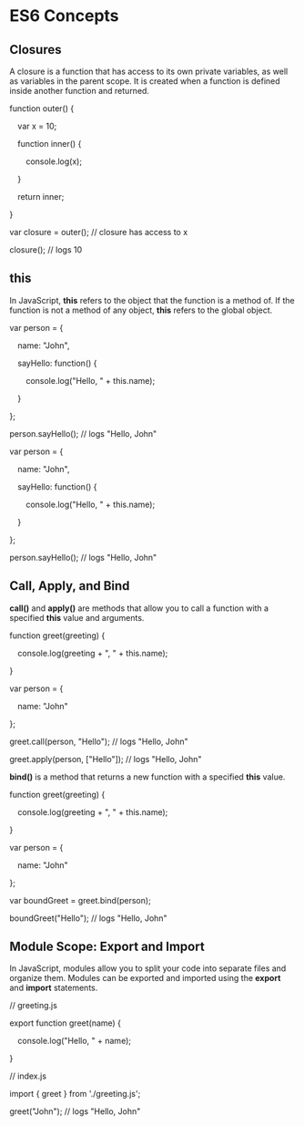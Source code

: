 ﻿# ES6 Concepts

## **Closures**

A closure is a function that has access to its own private variables, as well as variables in the parent scope. It is created when a function is defined inside another function and returned.

function outer() {

`  `var x = 10;

`  `function inner() {

`    `console.log(x);

`  `}

`  `return inner;

}

var closure = outer(); // closure has access to x

closure(); // logs 10

## **this**

In JavaScript, **this** refers to the object that the function is a method of. If the function is not a method of any object, **this** refers to the global object.

var person = {

`  `name: "John",

`  `sayHello: function() {

`    `console.log("Hello, " + this.name);

`  `}

};

person.sayHello(); // logs "Hello, John"

var person = {

`  `name: "John",

`  `sayHello: function() {

`    `console.log("Hello, " + this.name);

`  `}

};

person.sayHello(); // logs "Hello, John"

## **Call, Apply, and Bind**

**call()** and **apply()** are methods that allow you to call a function with a specified **this** value and arguments.

function greet(greeting) {

`  `console.log(greeting + ", " + this.name);

}

var person = {

`  `name: "John"

};

greet.call(person, "Hello"); // logs "Hello, John"

greet.apply(person, ["Hello"]); // logs "Hello, John"

**bind()** is a method that returns a new function with a specified **this** value.

function greet(greeting) {

`  `console.log(greeting + ", " + this.name);

}

var person = {

`  `name: "John"

};

var boundGreet = greet.bind(person);

boundGreet("Hello"); // logs "Hello, John"

## **Module Scope: Export and Import**

In JavaScript, modules allow you to split your code into separate files and organize them. Modules can be exported and imported using the **export** and **import** statements.

// greeting.js

export function greet(name) {

`  `console.log("Hello, " + name);

}

// index.js

import { greet } from './greeting.js';

greet("John"); // logs "Hello, John"
